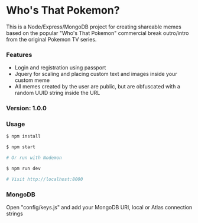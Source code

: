 # Who's That Pokemon?

This is a Node/Express/MongoDB project for creating shareable memes based on the popular "Who's That Pokemon" commercial break outro/intro from the original Pokemon TV series.

### Features

* Login and registration using passport
* Jquery for scaling and placing custom text and images inside your custom meme
* All memes created by the user are public, but are obfuscated with a random UUID string inside the URL

### Version: 1.0.0

### Usage

```sh
$ npm install
```

```sh
$ npm start

# Or run with Nodemon

$ npm run dev

# Visit http://localhost:8000
```

### MongoDB

Open "config/keys.js" and add your MongoDB URI, local or Atlas connection strings
